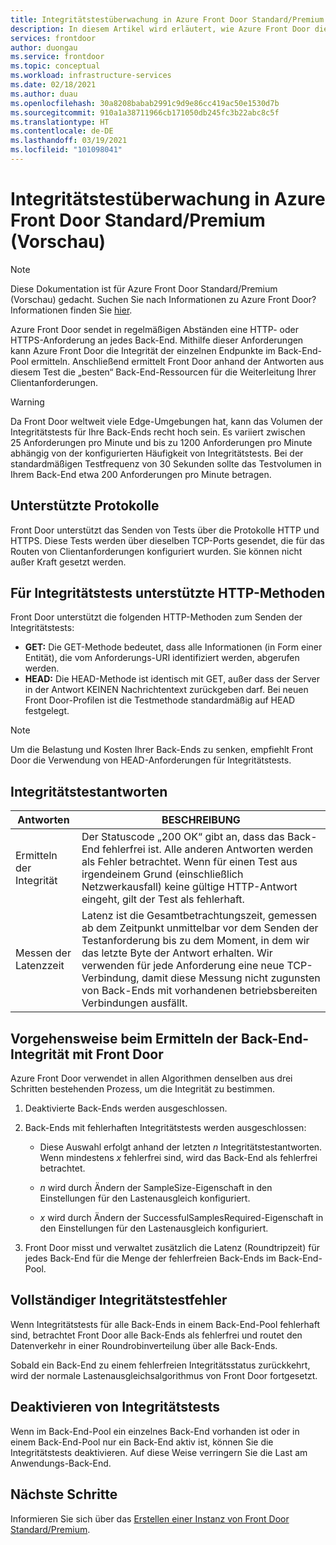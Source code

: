 ```yaml
---
title: Integritätstestüberwachung in Azure Front Door Standard/Premium (Vorschau)
description: In diesem Artikel wird erläutert, wie Azure Front Door die Integrität des Back-Ends überwacht.
services: frontdoor
author: duongau
ms.service: frontdoor
ms.topic: conceptual
ms.workload: infrastructure-services
ms.date: 02/18/2021
ms.author: duau
ms.openlocfilehash: 30a8208babab2991c9d9e86cc419ac50e1530d7b
ms.sourcegitcommit: 910a1a38711966cb171050db245fc3b22abc8c5f
ms.translationtype: HT
ms.contentlocale: de-DE
ms.lasthandoff: 03/19/2021
ms.locfileid: "101098041"
---
```

# <a name="azure-front-door-standardpremium-preview-health-probe-monitoring"></a>Integritätstestüberwachung in Azure Front Door Standard/Premium (Vorschau)

> [!Note]
> Diese Dokumentation ist für Azure Front Door Standard/Premium (Vorschau) gedacht. Suchen Sie nach Informationen zu Azure Front Door? Informationen finden Sie [hier](../front-door-overview.md).

Azure Front Door sendet in regelmäßigen Abständen eine HTTP- oder HTTPS-Anforderung an jedes Back-End. Mithilfe dieser Anforderungen kann Azure Front Door die Integrität der einzelnen Endpunkte im Back-End-Pool ermitteln. Anschließend ermittelt Front Door anhand der Antworten aus diesem Test die „besten“ Back-End-Ressourcen für die Weiterleitung Ihrer Clientanforderungen. 

> [!WARNING]
> Da Front Door weltweit viele Edge-Umgebungen hat, kann das Volumen der Integritätstests für Ihre Back-Ends recht hoch sein. Es variiert zwischen 25 Anforderungen pro Minute und bis zu 1200 Anforderungen pro Minute abhängig von der konfigurierten Häufigkeit von Integritätstests. Bei der standardmäßigen Testfrequenz von 30 Sekunden sollte das Testvolumen in Ihrem Back-End etwa 200 Anforderungen pro Minute betragen.

## <a name="supported-protocols"></a>Unterstützte Protokolle

Front Door unterstützt das Senden von Tests über die Protokolle HTTP und HTTPS. Diese Tests werden über dieselben TCP-Ports gesendet, die für das Routen von Clientanforderungen konfiguriert wurden. Sie können nicht außer Kraft gesetzt werden.

## <a name="supported-http-methods-for-health-probes"></a>Für Integritätstests unterstützte HTTP-Methoden

Front Door unterstützt die folgenden HTTP-Methoden zum Senden der Integritätstests:

* **GET:** Die GET-Methode bedeutet, dass alle Informationen (in Form einer Entität), die vom Anforderungs-URI identifiziert werden, abgerufen werden.
* **HEAD:** Die HEAD-Methode ist identisch mit GET, außer dass der Server in der Antwort KEINEN Nachrichtentext zurückgeben darf. Bei neuen Front Door-Profilen ist die Testmethode standardmäßig auf HEAD festgelegt.

> [!NOTE]
> Um die Belastung und Kosten Ihrer Back-Ends zu senken, empfiehlt Front Door die Verwendung von HEAD-Anforderungen für Integritätstests.

## <a name="health-probe-responses"></a>Integritätstestantworten

| Antworten  | BESCHREIBUNG | 
| ------------- | ------------- |
| Ermitteln der Integrität  |  Der Statuscode „200 OK“ gibt an, dass das Back-End fehlerfrei ist. Alle anderen Antworten werden als Fehler betrachtet. Wenn für einen Test aus irgendeinem Grund (einschließlich Netzwerkausfall) keine gültige HTTP-Antwort eingeht, gilt der Test als fehlerhaft.|
| Messen der Latenzzeit  | Latenz ist die Gesamtbetrachtungszeit, gemessen ab dem Zeitpunkt unmittelbar vor dem Senden der Testanforderung bis zu dem Moment, in dem wir das letzte Byte der Antwort erhalten. Wir verwenden für jede Anforderung eine neue TCP-Verbindung, damit diese Messung nicht zugunsten von Back-Ends mit vorhandenen betriebsbereiten Verbindungen ausfällt.  |

## <a name="how-front-door-determines-backend-health"></a>Vorgehensweise beim Ermitteln der Back-End-Integrität mit Front Door

Azure Front Door verwendet in allen Algorithmen denselben aus drei Schritten bestehenden Prozess, um die Integrität zu bestimmen.

1. Deaktivierte Back-Ends werden ausgeschlossen.

1. Back-Ends mit fehlerhaften Integritätstests werden ausgeschlossen:

    * Diese Auswahl erfolgt anhand der letzten _n_ Integritätstestantworten. Wenn mindestens _x_ fehlerfrei sind, wird das Back-End als fehlerfrei betrachtet.

    * _n_ wird durch Ändern der SampleSize-Eigenschaft in den Einstellungen für den Lastenausgleich konfiguriert.

    * _x_ wird durch Ändern der SuccessfulSamplesRequired-Eigenschaft in den Einstellungen für den Lastenausgleich konfiguriert.

1. Front Door misst und verwaltet zusätzlich die Latenz (Roundtripzeit) für jedes Back-End für die Menge der fehlerfreien Back-Ends im Back-End-Pool.


## <a name="complete-health-probe-failure"></a>Vollständiger Integritätstestfehler

Wenn Integritätstests für alle Back-Ends in einem Back-End-Pool fehlerhaft sind, betrachtet Front Door alle Back-Ends als fehlerfrei und routet den Datenverkehr in einer Roundrobinverteilung über alle Back-Ends.

Sobald ein Back-End zu einem fehlerfreien Integritätsstatus zurückkehrt, wird der normale Lastenausgleichsalgorithmus von Front Door fortgesetzt.

## <a name="disabling-health-probes"></a>Deaktivieren von Integritätstests

Wenn im Back-End-Pool ein einzelnes Back-End vorhanden ist oder in einem Back-End-Pool nur ein Back-End aktiv ist, können Sie die Integritätstests deaktivieren. Auf diese Weise verringern Sie die Last am Anwendungs-Back-End.

## <a name="next-steps"></a>Nächste Schritte

Informieren Sie sich über das [Erstellen einer Instanz von Front Door Standard/Premium](create-front-door-portal.md).
